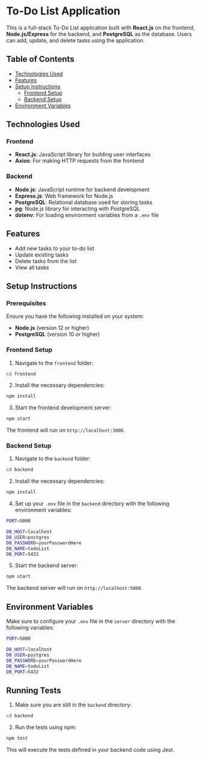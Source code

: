 # To-Do List Application

This is a full-stack To-Do List application built with **React.js** on the frontend, 
**Node.js/Express** for the backend, and **PostgreSQL** as the database. 
Users can add, update, and delete tasks using the application.

## Table of Contents

- [Technologies Used](#technologies-used)
- [Features](#features)
- [Setup Instructions](#setup-instructions)
  - [Frontend Setup](#frontend-setup)
  - [Backend Setup](#backend-setup)
- [Environment Variables](#environment-variables)

## Technologies Used

### Frontend
- **React.js**: JavaScript library for building user interfaces
- **Axios**: For making HTTP requests from the frontend

### Backend
- **Node.js**: JavaScript runtime for backend development
- **Express.js**: Web framework for Node.js
- **PostgreSQL**: Relational database used for storing tasks
- **pg**: Node.js library for interacting with PostgreSQL
- **dotenv**: For loading environment variables from a `.env` file

## Features

- Add new tasks to your to-do list
- Update existing tasks
- Delete tasks from the list
- View all tasks

## Setup Instructions

### Prerequisites

Ensure you have the following installed on your system:
- **Node.js** (version 12 or higher)
- **PostgreSQL** (version 10 or higher)

### Frontend Setup

1. Navigate to the `frontend` folder:

```bash
cd frontend
```

2. Install the necessary dependencies:

```bash
npm install
```

3. Start the frontend development server:

```bash
npm start
```

The frontend will run on `http://localhost:3000`.

### Backend Setup

1. Navigate to the `backend` folder:

```bash
cd backend
```

2. Install the necessary dependencies:

```bash
npm install
```

4. Set up your `.env` file in the `backend` directory with the following environment variables:

```bash
PORT=5000

DB_HOST=localhost
DB_USER=postgres
DB_PASSWORD=yourPasswordHere
DB_NAME=todoList
DB_PORT=5432
```

5. Start the backend server:

```bash
npm start
```

The backend server will run on `http://localhost:5000`.

## Environment Variables

Make sure to configure your `.env` file in the `server` directory with the following variables:

```bash
PORT=5000

DB_HOST=localhost
DB_USER=postgres
DB_PASSWORD=yourPasswordHere
DB_NAME=todoList
DB_PORT=5432
```

## Running Tests

1. Make sure you are still in the `backend` directory:

```bash
cd backend
```

2. Run the tests using npm:

```bash
npm test
```

This will execute the tests defined in your backend code using Jest.